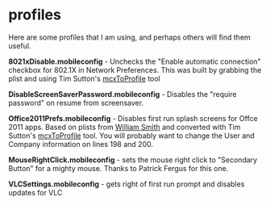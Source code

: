 profiles
========

Here are some profiles that I am using, and perhaps others will find them useful.  

**8021xDisable.mobileconfig** - Unchecks the "Enable automatic connection" checkbox for 802.1X in Network Preferences.  This was built by grabbing the plist and using Tim Sutton's [mcxToProfile](https://github.com/timsutton/mcxToProfile "mcxToProfile") tool

**DisableScreenSaverPassword.mobileconfig** - Disables the "require password" on resume from screensaver.

**Office2011Prefs.mobileconfig** - Disables first run splash screens for Offce 2011 apps.  Based on plists from [William Smith](http://talkingmoose.net/2014/07/12/posting-my-psu-macadmins-conference-presentation/ "talkingmoose") and converted with Tim Sutton's [mcxToProfile](https://github.com/timsutton/mcxToProfile "mcxToProfile") tool.  You will probably want to change the User and Company information on lines 198 and 200.

**MouseRightClick.mobileconfig** - sets the mouse right click to "Secondary Button" for a mighty mouse.  Thanks to Patrick Fergus for this one.

**VLCSettings.mobileconfig** - gets right of first run prompt and disables updates for VLC
